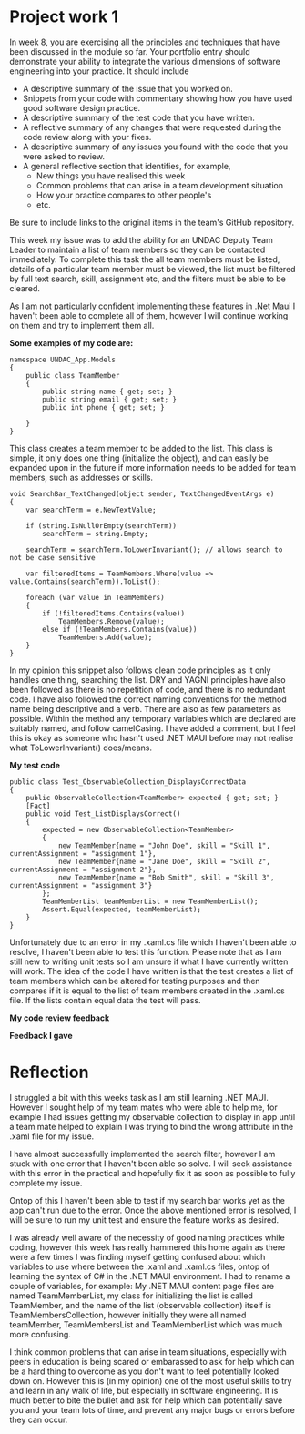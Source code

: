 # Project work 1

In week 8, you are exercising all the principles and techniques that have been discussed 
in the module so far. Your portfolio entry should demonstrate your ability to integrate 
the various dimensions of software engineering into your practice. It should include 

* A descriptive summary of the issue that you worked on.
* Snippets from your code with commentary showing how you have used good software design 
  practice.
* A descriptive summary of the test code that you have written.
* A reflective summary of any changes that were requested during the code review along 
  with your fixes.
* A descriptive summary of any issues you found with the code that you were asked to review.
* A general reflective section that identifies, for example,
  * New things you have realised this week
  * Common problems that can arise in a team development situation
  * How your practice compares to other people's
  * etc.

Be sure to include links to the original items in the team's GitHub repository.

This week my issue was to add the ability for an UNDAC Deputy Team Leader to maintain a list of team members so they can be contacted immediately. To complete this task the all team members must be listed, details of a particular team member must be viewed, the list must be filtered by full text search, skill, assignment etc, and the filters must be able to be cleared.

As I am not particularly confident implementing these features in .Net Maui I haven't been able to complete all of them, however I will continue working on them and try to implement them all.

__Some examples of my code are:__

```
namespace UNDAC_App.Models
{
    public class TeamMember
    {
        public string name { get; set; }
        public string email { get; set; }
        public int phone { get; set; }

    }
}
```
This class creates a team member to be added to the list. This class is simple, it only does one thing (initialize the object), and can easily be expanded upon in the future if more information needs to be added for team members, such as addresses or skills.

```
void SearchBar_TextChanged(object sender, TextChangedEventArgs e)
{
	var searchTerm = e.NewTextValue;

	if (string.IsNullOrEmpty(searchTerm))
		searchTerm = string.Empty;

	searchTerm = searchTerm.ToLowerInvariant(); // allows search to not be case sensitive

	var filteredItems = TeamMembers.Where(value => value.Contains(searchTerm)).ToList();

	foreach (var value in TeamMembers)
	{
		if (!filteredItems.Contains(value))
			TeamMembers.Remove(value);
		else if (!TeamMembers.Contains(value))
			TeamMembers.Add(value);
	}
}
```
In my opinion this snippet also follows clean code principles as it only handles one thing, searching the list. DRY and YAGNI principles have also been followed as there is no repetition of code, and there is no redundant code. 
I have also followed the correct naming conventions for the method name being descriptive and a verb. There are also as few parameters as possible. Within the method any temporary variables which are declared are suitably named, and follow camelCasing. I have added a comment, but I feel this is okay as someone who hasn't used .NET MAUI before may not realise what ToLowerInvariant() does/means.

__My test code__

```
public class Test_ObservableCollection_DisplaysCorrectData
{
    public ObservableCollection<TeamMember> expected { get; set; }
    [Fact]    
    public void Test_ListDisplaysCorrect()
    {
        expected = new ObservableCollection<TeamMember>
        {
            new TeamMember{name = "John Doe", skill = "Skill 1", currentAssignment = "assignment 1"},
            new TeamMember{name = "Jane Doe", skill = "Skill 2", currentAssignment = "assignment 2"},
            new TeamMember{name = "Bob Smith", skill = "Skill 3", currentAssignment = "assignment 3"}
        };
        TeamMemberList teamMemberList = new TeamMemberList();
        Assert.Equal(expected, teamMemberList);
    }
}
```

Unfortunately due to an error in my .xaml.cs file which I haven't been able to resolve, I haven't been able to test this function. Please note that as I am still new to writing unit tests so I am unsure if what I have currently written will work. The idea of the code I have written is that the test creates a list of team members which can be altered for testing purposes and then compares if it is equal to the list of team members created in the .xaml.cs file. If the lists contain equal data the test will pass. 

__My code review feedback__



__Feedback I gave__



# Reflection

I struggled a bit with this weeks task as I am still learning .NET MAUI. However I sought help of my team mates who were able to help me, for example I had issues getting my observable collection to display in app until a team mate helped to explain I was trying to bind the wrong attribute in the .xaml file for my issue.

I have almost successfully implemented the search filter, however I am stuck with one error that I haven't been able so solve. I will seek assistance with this error in the practical and hopefully fix it as soon as possible to fully complete my issue.

Ontop of this I haven't been able to test if my search bar works yet as the app can't run due to the error. Once the above mentioned error is resolved, I will be sure to run my unit test and ensure the feature works as desired.

I was already well aware of the necessity of good naming practices while coding, however this week has really hammered this home again as there were a few times I was finding myself getting confused about which variables to use where between the .xaml and .xaml.cs files, ontop of learning the syntax of C# in the .NET MAUI environment. I had to rename a couple of variables, for example: My .NET MAUI content page files are named TeamMemberList, my class for initializing the list is called TeamMember, and the name of the list (observable collection) itself is TeamMembersCollection, however initially they were all named teamMember, TeamMembersList and TeamMemberList which was much more confusing.

I think common problems that can arise in team situations, especially with peers in education is being scared or embarassed to ask for help which can be a hard thing to overcome as you don't want to feel potentially looked down on. However this is (in my opinion) one of the most useful skills to try and learn in any walk of life, but especially in software engineering. It is much better to bite the bullet and ask for help which can potentially save you and your team lots of time, and prevent any major bugs or errors before they can occur. 

